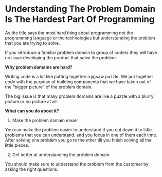 # Understanding The Problem Domain Is The Hardest Part Of Programming

As the title says the most hard thing about programming not the programming language or the technologies but understanding the problem that you are trying to solve.

If you introduce a familiar problem domain to group of coders they will have no issue developing the product that solve the problem.

**Why problem domains are hard?**

Writing code is a lot like putting together a jigsaw puzzle.  We put together code with the purpose of building components that we have taken out of the “bigger picture” of the problem domain.

The big issue is that many problem domains are like a puzzle with a blurry picture or no picture at all.

**What can you do about it?**

1. Make the problem domain easier

You can make the problem easier to understand if you cut down it to little problems that you can understand. and you focus in one of them each time. After solving one problem you go to the other till you finish solving all the little pieces.

2. Get better at understanding the problem domain.

You should make sure to understand the problem from the customer by asking the right questions.


